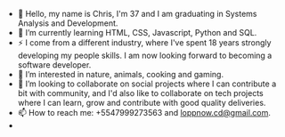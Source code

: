 - 👋 Hello, my name is Chris, I'm 37 and I am graduating in Systems Analysis and Development.
- 🌱 I’m currently learning HTML, CSS, Javascript, Python and SQL.
- ⚡ I come from a different industry, where I've spent 18 years strongly developing my people skills. I am now looking forward to becoming a software developer.
- 👀 I’m interested in nature, animals, cooking and gaming.
- 💞️ I’m looking to collaborate on social projects where I can contribute a bit with community, and I'd also like to collaborate on tech projects where I can learn, grow and contribute with good quality deliveries.
- 📫 How to reach me: +5547999273563 and loppnow.cd@gmail.com.
-  

<!---
loppnowcd/loppnowcd is a ✨ special ✨ repository because its `README.md` (this file) appears on your GitHub profile.
You can click the Preview link to take a look at your changes.
--->

